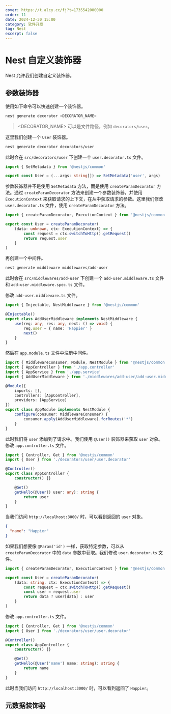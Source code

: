 ```yaml
---
cover: https://t.alcy.cc/fj?t=1735542000000
order: 11
date: 2024-12-30 15:00
category: 软件开发
tag: Nest
excerpt: false
---
```


# Nest 自定义装饰器

Nest 允许我们创建自定义装饰器。

## 参数装饰器

使用如下命令可以快速创建一个装饰器。

```sh
nest generate decorator <DECORATOR_NAME>
```

> <DECORATOR_NAME> 可以是文件路径，例如 `decorators/user`。

这里我们创建一个 `User` 装饰器。

```sh
nest generate decorator decorators/user
```

此时会在 `src/decorators/user` 下创建一个 `user.decorator.ts` 文件。

```TypeScript
import { SetMetadata } from '@nestjs/common'

export const User = (...args: string[]) => SetMetadata('user', args)
```

参数装饰器并不是使用 `SetMetadata` 方法，而是使用 `createParamDecorator` 方法。通过 `createParamDecorator` 方法来创建一个参数装饰器，并使用 `ExecutionContext` 来获取请求的上下文，在从中获取请求的参数。这里我们修改 `user.decorator.ts` 文件，使用 `createParamDecorator` 方法。

```TypeScript
import { createParamDecorator, ExecutionContext } from '@nestjs/common'

export const User = createParamDecorator(
    (data: unknown, ctx: ExecutionContext) => {
        const request = ctx.switchToHttp().getRequest()
        return request.user
    }
)
```

再创建一个中间件。

```sh
nest generate middleware middlewares/add-user
```

此时会在 `src/middlewares/add-user` 下创建一个 `add-user.middleware.ts` 文件和 `add-user.middleware.spec.ts` 文件。

修改 `add-user.middleware.ts` 文件。

```TypeScript
import { Injectable, NestMiddleware } from '@nestjs/common'

@Injectable()
export class AddUserMiddleware implements NestMiddleware {
    use(req: any, res: any, next: () => void) {
        req.user = { name: 'Happier' }
        next()
    }
}
```

然后在 `app.module.ts` 文件中注册中间件。

```TypeScript
import { MiddlewareConsumer, Module, NestModule } from '@nestjs/common'
import { AppController } from './app.controller'
import { AppService } from './app.service'
import { AddUserMiddleware } from './middlewares/add-user/add-user.middleware'

@Module({
    imports: [],
    controllers: [AppController],
    providers: [AppService]
})
export class AppModule implements NestModule {
    configure(consumer: MiddlewareConsumer) {
        consumer.apply(AddUserMiddleware).forRoutes('*')
    }
}
```

此时我们将 `user` 添加到了请求中。我们使用 `@User()` 装饰器来获取 `user` 对象。修改 `app.controller.ts` 文件。

```TypeScript
import { Controller, Get } from '@nestjs/common'
import { User } from './decorators/user/user.decorator'

@Controller()
export class AppController {
    constructor() {}

    @Get()
    getHello(@User() user: any): string {
        return user
    }
}
```

当我们访问 `http://localhost:3000/` 时，可以看到返回的 `user` 对象。

```json
{
  "name": "Happier"
}
```

如果我们想要像 `@Param('id')` 一样，获取特定参数，可以从 `createParamDecorator` 中的 `data` 参数中获取。我们修改 `user.decorator.ts` 文件。

```TypeScript
import { createParamDecorator, ExecutionContext } from '@nestjs/common'

export const User = createParamDecorator(
    (data: string, ctx: ExecutionContext) => {
        const request = ctx.switchToHttp().getRequest()
        const user = request.user
        return data ? user[data] : user
    }
)
```

修改 `app.controller.ts` 文件。

```TypeScript
import { Controller, Get } from '@nestjs/common'
import { User } from './decorators/user/user.decorator'

@Controller()
export class AppController {
    constructor() {}

    @Get()
    getHello(@User('name') name: string): string {
        return name
    }
}
```

此时当我们访问 `http://localhost:3000/` 时，可以看到返回了 `Happier`。

## 元数据装饰器

